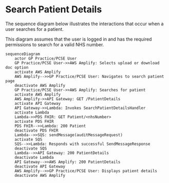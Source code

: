 # Search Patient Details

The sequence diagram below illustrates the interactions that occur when a user searches for a patient.

This diagram assumes that the user is logged in and has the required permissions to search for a valid NHS number.

```mermaid
sequenceDiagram
    actor GP Practice/PCSE User
    GP Practice/PCSE User->>AWS Amplify: Selects upload or download doc option
    activate AWS Amplify
    AWS Amplify-->>GP Practice/PCSE User: Navigates to search patient page
    deactivate AWS Amplify
    GP Practice/PCSE User->>AWS Amplify: Searches for patient
    activate AWS Amplify
    AWS Amplify->>API Gateway: GET /PatientDetails
    activate API Gateway
    API Gateway->>Lambda: Invokes SearchPatientDetailsHandler
    activate Lambda
    Lambda->>PDS FHIR: GET Patient/<nhsNumber>
    activate PDS FHIR
    PDS FHIR-->>Lambda: 200 Patient
    deactivate PDS FHIR
    Lambda-->>SQS: sendMessage(auditMessageRequest)
    activate SQS
    SQS-->>Lambda: Responds with successful SendMessageResponse
    deactivate SQS
    Lambda-->>API Gateway: 200 PatientDetails
    deactivate Lambda
    API Gateway-->>AWS Amplify: 200 PatientDetails
    deactivate API Gateway
    AWS Amplify-->>GP Practice/PCSE User: Displays patient details
    deactivate AWS Amplify
```
